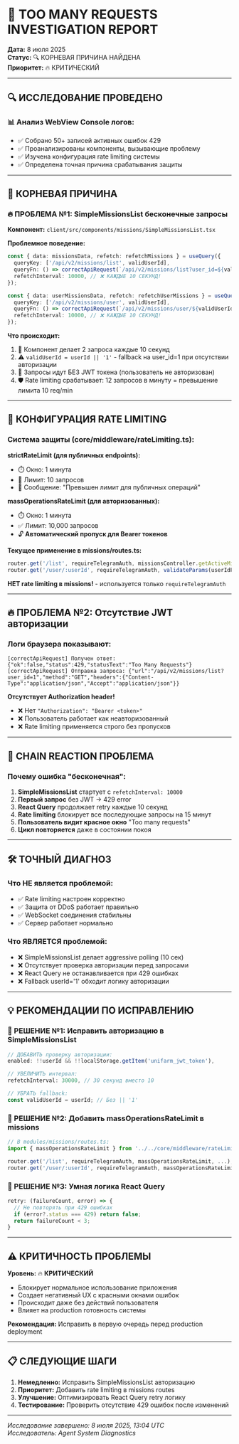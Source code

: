 # 🚨 TOO MANY REQUESTS INVESTIGATION REPORT
**Дата:** 8 июля 2025  
**Статус:** 🔍 КОРНЕВАЯ ПРИЧИНА НАЙДЕНА  
**Приоритет:** 🔥 КРИТИЧЕСКИЙ

---

## 🔍 ИССЛЕДОВАНИЕ ПРОВЕДЕНО

### 📊 Анализ WebView Console логов:
- ✅ Собрано 50+ записей активных ошибок 429
- ✅ Проанализированы компоненты, вызывающие проблему
- ✅ Изучена конфигурация rate limiting системы
- ✅ Определена точная причина срабатывания защиты

---

## 🎯 КОРНЕВАЯ ПРИЧИНА

### 🔥 ПРОБЛЕМА №1: SimpleMissionsList бесконечные запросы
**Компонент:** `client/src/components/missions/SimpleMissionsList.tsx`

**Проблемное поведение:**
```typescript
const { data: missionsData, refetch: refetchMissions } = useQuery({
  queryKey: ['/api/v2/missions/list', validUserId],
  queryFn: () => correctApiRequest(`/api/v2/missions/list?user_id=${validUserId}`),
  refetchInterval: 10000, // ❌ КАЖДЫЕ 10 СЕКУНД!
});

const { data: userMissionsData, refetch: refetchUserMissions } = useQuery({
  queryKey: ['/api/v2/missions/user', validUserId],
  queryFn: () => correctApiRequest(`/api/v2/missions/user/${validUserId}`),
  refetchInterval: 10000, // ❌ КАЖДЫЕ 10 СЕКУНД!
});
```

**Что происходит:**
1. 🔄 Компонент делает 2 запроса каждые 10 секунд
2. ⚠️ `validUserId = userId || '1'` - fallback на user_id=1 при отсутствии авторизации
3. 🚫 Запросы идут БЕЗ JWT токена (пользователь не авторизован)
4. 🛡️ Rate limiting срабатывает: 12 запросов в минуту = превышение лимита 10 req/min

---

## 🔧 КОНФИГУРАЦИЯ RATE LIMITING

### Система защиты (core/middleware/rateLimiting.ts):

**strictRateLimit (для публичных endpoints):**
- ⏱️ Окно: 1 минута  
- 🚫 Лимит: 10 запросов
- 📝 Сообщение: "Превышен лимит для публичных операций"

**massOperationsRateLimit (для авторизованных):**
- ⏱️ Окно: 1 минута
- ✅ Лимит: 10,000 запросов
- 🔓 **Автоматический пропуск для Bearer токенов**

**Текущее применение в missions/routes.ts:**
```typescript
router.get('/list', requireTelegramAuth, missionsController.getActiveMissions...); 
router.get('/user/:userId', requireTelegramAuth, validateParams(userIdParamSchema), ...);
```

**НЕТ rate limiting в missions!** - используется только `requireTelegramAuth`

---

## 🔥 ПРОБЛЕМА №2: Отсутствие JWT авторизации

### Логи браузера показывают:
```
[correctApiRequest] Получен ответ: {"ok":false,"status":429,"statusText":"Too Many Requests"}
[correctApiRequest] Отправка запроса: {"url":"/api/v2/missions/list?user_id=1","method":"GET","headers":{"Content-Type":"application/json","Accept":"application/json"}}
```

**Отсутствует Authorization header!** 
- ❌ Нет `"Authorization": "Bearer <token>"`
- ❌ Пользователь работает как неавторизованный
- ❌ Rate limiting применяется строго без пропусков

---

## 🔄 CHAIN REACTION ПРОБЛЕМА

### Почему ошибка "бесконечная":

1. **SimpleMissionsList** стартует с `refetchInterval: 10000`
2. **Первый запрос** без JWT → 429 error
3. **React Query** продолжает retry каждые 10 секунд
4. **Rate limiting** блокирует все последующие запросы на 15 минут
5. **Пользователь видит красное окно** "Too many requests"
6. **Цикл повторяется** даже в состоянии покоя

---

## 🛠️ ТОЧНЫЙ ДИАГНОЗ

### Что НЕ является проблемой:
- ✅ Rate limiting настроен корректно
- ✅ Защита от DDoS работает правильно  
- ✅ WebSocket соединения стабильны
- ✅ Сервер работает нормально

### Что ЯВЛЯЕТСЯ проблемой:
- ❌ SimpleMissionsList делает aggressive polling (10 сек)
- ❌ Отсутствует проверка авторизации перед запросами
- ❌ React Query не останавливается при 429 ошибках
- ❌ Fallback userId='1' обходит логику авторизации

---

## 💡 РЕКОМЕНДАЦИИ ПО ИСПРАВЛЕНИЮ

### 🎯 РЕШЕНИЕ №1: Исправить авторизацию в SimpleMissionsList
```typescript
// ДОБАВИТЬ проверку авторизации:
enabled: !!userId && !!localStorage.getItem('unifarm_jwt_token'),

// УВЕЛИЧИТЬ интервал:
refetchInterval: 30000, // 30 секунд вместо 10

// УБРАТЬ fallback:
const validUserId = userId; // Без || '1'
```

### 🎯 РЕШЕНИЕ №2: Добавить massOperationsRateLimit в missions
```typescript
// В modules/missions/routes.ts:
import { massOperationsRateLimit } from '../../core/middleware/rateLimiting';

router.get('/list', requireTelegramAuth, massOperationsRateLimit, ...);
router.get('/user/:userId', requireTelegramAuth, massOperationsRateLimit, ...);
```

### 🎯 РЕШЕНИЕ №3: Умная логика React Query
```typescript
retry: (failureCount, error) => {
  // Не повторять при 429 ошибках
  if (error?.status === 429) return false;
  return failureCount < 3;
}
```

---

## ⚠️ КРИТИЧНОСТЬ ПРОБЛЕМЫ

**Уровень:** 🔥 **КРИТИЧЕСКИЙ**
- Блокирует нормальное использование приложения
- Создает негативный UX с красными окнами ошибок
- Происходит даже без действий пользователя
- Влияет на production готовность системы

**Рекомендация:** Исправить в первую очередь перед production deployment

---

## 📋 СЛЕДУЮЩИЕ ШАГИ

1. **Немедленно:** Исправить SimpleMissionsList авторизацию  
2. **Приоритет:** Добавить rate limiting в missions routes
3. **Улучшение:** Оптимизировать React Query retry логику
4. **Тестирование:** Проверить отсутствие 429 ошибок после изменений

---
*Исследование завершено: 8 июля 2025, 13:04 UTC*  
*Исследователь: Agent System Diagnostics*